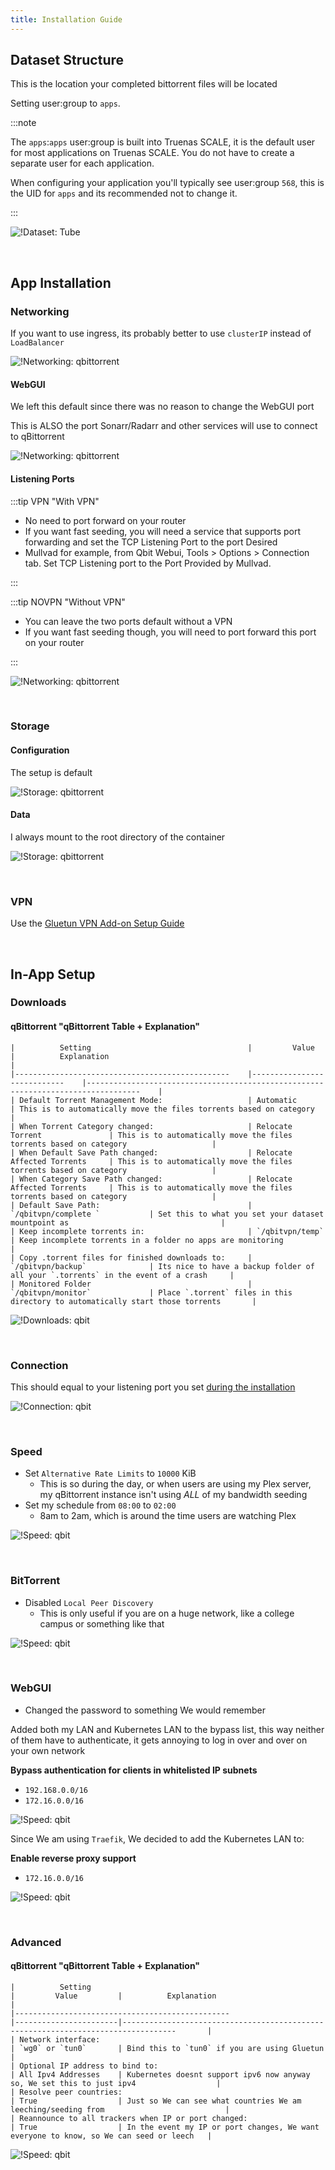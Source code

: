 ```yaml
---
title: Installation Guide
---
```


## Dataset Structure

This is the location your completed bittorrent files will be located

Setting user:group to `apps`.

:::note

The `apps`:`apps` user:group is built into Truenas SCALE, it is the default user for most applications on Truenas SCALE.
You do not have to create a separate user for each application.

When configuring your application you'll typically see user:group `568`, this is the UID for `apps` and its recommended not to change it.

:::

![!Dataset: Tube](./img/dataset.png)

<br />

## App Installation

### Networking

If you want to use ingress, its probably better to use `clusterIP` instead of `LoadBalancer`

![!Networking: qbittorrent](./img/networking.png)

#### WebGUI

We left this default since there was no reason to change the WebGUI port

This is ALSO the port Sonarr/Radarr and other services will use to connect to qBittorrent

![!Networking: qbittorrent](./img/networking_webgui.png)

#### Listening Ports

:::tip VPN "With VPN"

- No need to port forward on your router
- If you want fast seeding, you will need a service that supports port forwarding and set the TCP Listening Port to the port Desired
- Mullvad for example, from Qbit Webui, Tools > Options > Connection tab. Set TCP Listening port to the Port Provided by Mullvad.

:::

:::tip NOVPN "Without VPN"

- You can leave the two ports default without a VPN
- If you want fast seeding though, you will need to port forward this port on your router

:::

![!Networking: qbittorrent](./img/networking_listening.png)

<br />

### Storage

#### Configuration

The setup is default

![!Storage: qbittorrent](./img/storage_config.png)

#### Data

I always mount to the root directory of the container

![!Storage: qbittorrent](./img/storage_data.png)

<br />

### VPN

Use the [Gluetun VPN Add-on Setup Guide](/manual/SCALE/guides/vpn-setup)

<br />

## In-App Setup

### Downloads

#### qBittorrent "qBittorrent Table + Explanation"

    |          Setting                                   |         Value                  |          Explanation                                                                 |
    |------------------------------------------------    |----------------------------    |----------------------------------------------------------------------------------    |
    | Default Torrent Management Mode:                   | Automatic                      | This is to automatically move the files torrents based on category                   |
    | When Torrent Category changed:                     | Relocate Torrent               | This is to automatically move the files torrents based on category                   |
    | When Default Save Path changed:                    | Relocate Affected Torrents     | This is to automatically move the files torrents based on category                   |
    | When Category Save Path changed:                   | Relocate Affected Torrents     | This is to automatically move the files torrents based on category                   |
    | Default Save Path:                                 | `/qbitvpn/complete `           | Set this to what you set your dataset mountpoint as                                  |
    | Keep incomplete torrents in:                       | `/qbitvpn/temp`                | Keep incomplete torrents in a folder no apps are monitoring                          |
    | Copy .torrent files for finished downloads to:     | `/qbitvpn/backup`              | Its nice to have a backup folder of all your `.torrents` in the event of a crash     |
    | Monitored Folder                                   | `/qbitvpn/monitor`             | Place `.torrent` files in this directory to automatically start those torrents       |

![!Downloads: qbit](./img/settings_downloads.png)

<br />

### Connection

This should equal to your listening port you set [during the installation](https://heavysetup.info/applications/qbittorrent/installation/#listening-ports)

![!Connection: qbit](./img/settings_connection.png)

<br />

### Speed

- Set `Alternative Rate Limits` to `10000` KiB
  - This is so during the day, or when users are using my Plex server, my qBittorrent instance isn't using _ALL_ of my bandwidth seeding
- Set my schedule from `08:00` to `02:00`
  - 8am to 2am, which is around the time users are watching Plex

![!Speed: qbit](./img/settings_speed.png)

<br />

### BitTorrent

- Disabled `Local Peer Discovery`
  - This is only useful if you are on a huge network, like a college campus or something like that

![!Speed: qbit](./img/settings_bittorrent.png)

<br />

### WebGUI

- Changed the password to something We would remember

Added both my LAN and Kubernetes LAN to the bypass list, this way neither of them have to authenticate, it gets annoying to log in over and over on your own network

**Bypass authentication for clients in whitelisted IP subnets**

- `192.168.0.0/16`
- `172.16.0.0/16`

![!Speed: qbit](./img/settings_webgui1.png)

Since We am using `Traefik`, We decided to add the Kubernetes LAN to:

**Enable reverse proxy support**

- `172.16.0.0/16`

![!Speed: qbit](./img/settings_webgui2.png)

<br />

### Advanced

#### qBittorrent "qBittorrent Table + Explanation"

    |          Setting                                                       |         Value         |          Explanation                                                                    |
    |------------------------------------------------                        |-----------------------|----------------------------------------------------------------------------------       |
    | Network interface:                                                     | `wg0` or `tun0`       | Bind this to `tun0` if you are using Gluetun                                            |
    | Optional IP address to bind to:                                        | All Ipv4 Addresses    | Kubernetes doesnt support ipv6 now anyway so, We set this to just ipv4                  |
    | Resolve peer countries:                                                | True                  | Just so We can see what countries We am leeching/seeding from                           |
    | Reannounce to all trackers when IP or port changed:                    | True                  | In the event my IP or port changes, We want everyone to know, so We can seed or leech   |

![!Speed: qbit](./img/settings_advanced.png)

<br />
